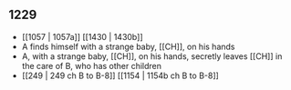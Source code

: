 ## 1229
- [[1057 | 1057a]] [[1430 | 1430b]] 
- A finds himself with a strange baby, [[CH]], on his hands
- A, with a strange baby, [[CH]], on his hands, secretly leaves [[CH]] in the care of B, who has other children
- [[249 | 249 ch B to B-8]] [[1154 | 1154b ch B to B-8]] 

